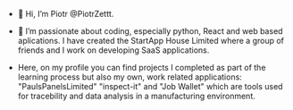 - 👋 Hi, I’m Piotr @PiotrZettt.

- 👀 I’m passionate about coding, especially python, React and web based aplications. I have created the StartApp House Limited where a group of friends and I work on developing SaaS applications.
- Here, on my profile you can find projects I completed as part of the learning process but also my own, work related applications: "PaulsPanelsLimited" "inspect-it" and "Job Wallet" which are tools used for tracebility and data analysis in a manufacturing environment.

<!---
PiotrZettt/PiotrZettt is a ✨ special ✨ repository because its `README.md` (this file) appears on your GitHub profile.
You can click the Preview link to take a look at your changes.
--->
